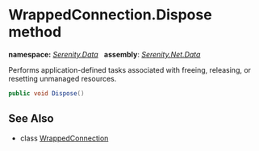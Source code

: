 # WrappedConnection.Dispose method
**namespace:** *[Serenity.Data](../../README.md#serenity.data-namespace)*   **assembly**: *[Serenity.Net.Data](../../README.md)*

Performs application-defined tasks associated with freeing, releasing, or resetting unmanaged resources.

```csharp
public void Dispose()
```

## See Also

* class [WrappedConnection](../WrappedConnection.md)